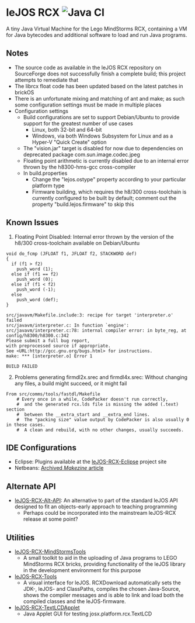 # leJOS RCX  ![Java CI](https://github.com/BrickBot/leJOS-RCX/workflows/Java%20CI/badge.svg)
A tiny Java Virtual Machine for the Lego MindStorms RCX, containing a VM for Java bytecodes and additional software to load and run Java programs.

## Notes
* The source code as available in the leJOS RCX repository on SourceForge does not successfully finish a complete build; this project attempts to remediate that
* The librcx float code has been updated based on the latest patches in brickOS
* There is an unfortunate mixing and matching of ant and make; as such some configuration settings must be made in multiple places
* Configuration settings
  - Build configurations are set to support Debian/Ubuntu to provide support for the greatest number of use cases
    + Linux, both 32-bit and 64-bit
    + Windows, via both Windows Subsystem for Linux and as a Hyper-V "Quick Create" option
  - The "vision.jar" target is disabled for now due to dependencies on deprecated package com.sun.image.codec.jpeg
  - Floating point arithmetic is currently disabled due to an internal error thrown by the h8300-hms-gcc cross-compiler
  - In build.properties
    + Change the "lejos.ostype" property according to your particular platform type
    + Firmware building, which requires the h8/300 cross-toolchain is currently configured to be built by default; comment out the property "build.lejos.firmware" to skip this


## Known Issues
1. Floating Point Disabled:  Internal error thrown by the version of the h8/300 cross-toolchain available on Debian/Ubuntu
```
void do_fcmp (JFLOAT f1, JFLOAT f2, STACKWORD def)
{
  if (f1 > f2)
    push_word (1);
  else if (f1 == f2)
    push_word (0);
  else if (f1 < f2)
    push_word (-1);
  else 
    push_word (def);
}

src/javavm/Makefile.include:3: recipe for target 'interpreter.o' failed
src/javavm/interpreter.c: In function `engine':
src/javavm/interpreter.c:78: internal compiler error: in byte_reg, at config/h8300/h8300.c:342
Please submit a full bug report,
with preprocessed source if appropriate.
See <URL:http://gcc.gnu.org/bugs.html> for instructions.
make: *** [interpreter.o] Error 1

BUILD FAILED
```

2. Problems generating firmdl2x.srec and firmdl4x.srec:  Without changing any files, a build might succeed, or it might fail
```
From src/comms/tools/fastdl/Makefile
	# Every once in a while, CodePacker doesn't run correctly,
	#  and the generated rcx.lds file is missing the added (.text) section
	#  between the __extra_start and __extra_end lines.
	#  The "packing size" value output by CodePacker is also usually 0 in these cases.
	#  A clean and rebuild, with no other changes, usually succeeds.
```


## IDE Configurations
* Eclipse:  Plugins available at the [leJOS-RCX-Eclipse](https://github.com/BrickBot/leJOS-RCX-Eclipse) project site
* Netbeans: [Archived _Makezine_ article](https://web.archive.org/web/20100117085123/http://www.makezine.com/extras/64.html)

## Alternate API
* [leJOS-RCX-Alt-API](https://github.com/BrickBot/leJOS-RCX-Alt-API):  An alternative to part of the standard leJOS API designed to fit an objects-early approach to teaching programming
  - Perhaps could be incorporated into the mainstream leJOS-RCX release at some point?

## Utilities
* [leJOS-RCX-MindStormsTools](https://github.com/BrickBot/leJOS-RCX-MindStormsTools)
  - A small toolkit to aid in the uploading of Java programs to LEGO MindStorms RCX bricks, providing functionality of the leJOS library in the development environment for this purpose
* [leJOS-RCX-Tools](https://github.com/BrickBot/leJOS-RCX-Tools)
  - A visual interface for leJOS. RCXDownload automatically sets the JDK-, leJOS- and ClassPaths, compiles the chosen Java-Source, shows the compiler messages and is able to link and load both the compiled classes and the leJOS-firmware.
* [leJOS-RCX-TextLCDApplet](https://github.com/BrickBot/leJOS-RCX-TextLCDApplet)
  - Java Applet GUI for testing josx.platform.rcx.TextLCD
